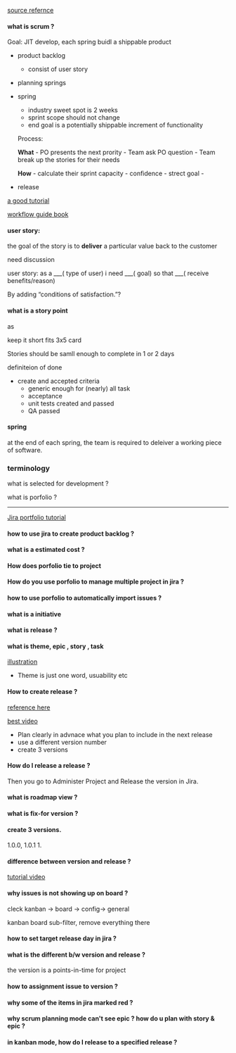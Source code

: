 [source refernce](https://www.youtube.com/watch?v=wNwfFStmtw8)

#### what is scrum ?

Goal:
JIT develop, each spring buidl a shippable product


* product backlog
    - consist of user story
* planning springs
* spring
    - industry sweet spot is 2 weeks
    - sprint scope should not change
    - end goal is a potentially shippable increment of functionality
    
    Process:

    **What**
        - PO presents the next prority
        - Team ask PO question
        - Team break up the stories for their needs

    **How**
        - calculate their sprint capacity
        - confidence
        - strect goal
        -     

* release

[a good tutorial](https://www.youtube.com/watch?v=v9smOrwr888)

[workflow guide book ](https://confluence.atlassian.com/jira060/files/370705172/Summit_Workflows_Guidebook.pdf)

#### user story:

the goal of the story is to **deliver** a particular value back to the customer

need discussion

user story:
as a ___( type of user)
i need ___( goal)
so that ___( receive benefits/reason)


By adding “conditions of satisfaction.”?


#### what is a story point

as

keep it short
fits 3x5 card

Stories should be samll enough to complete in 1 or 2 days

definiteion of done

* create and accepted criteria
    - generic enough for (nearly) all task
    - acceptance
    - unit tests created and passed
    - QA passed

#### spring

at the end of each spring, the team is required to deleiver a working piece of software.



### terminology

what is selected for development ?

what is porfolio ?




___


[Jira portfolio tutorial](https://www.youtube.com/watch?v=849rNIXYx74)
#### how to use jira to create product backlog ?

#### what is a estimated cost ?

#### How does porfolio tie to project 

#### How do you use porfolio to manage multiple project in jira ?

#### how to use porfolio to automatically import issues ?


#### what is a initiative

#### what is release ?

#### what is theme, epic , story , task

[illustration](https://dl.dropboxusercontent.com/spa/8a95omz6xkznrmw/648ghw5j.png)

* Theme is just one word, usuability etc 


#### How to create release ?

[reference here](https://neterial.atlassian.net/secure/PortfolioPlan.jspa?id=8#backlog)


[best video ](https://www.youtube.com/watch?v=-lsbatNjYOE)
* Plan clearly in advnace what you plan to include in the next release
* use a different version number
* create 3 versions

#### How do I release a release ?

Then you go to Administer Project and Release the version in Jira. 



#### what is roadmap view ?

#### what is fix-for version ?

#### create 3 versions.

1.0.0, 1.0.1 1.

#### difference between version and release ?

[tutorial video](https://www.youtube.com/watch?v=2ByfqN91JJo)

#### why issues is not showing up on board ?

cleck kanban -> board -> config-> general

kanban board sub-filter, remove everything there 

#### how to set target release day in jira ?

#### what is the different b/w version and release ?

the version is a points-in-time for project

#### how to assignment issue to version ?

#### why some of the items in jira marked red ?

#### why scrum planning mode can't see epic ? how do u plan with story & epic ?


#### in kanban mode, how do I release to a specified release ?












